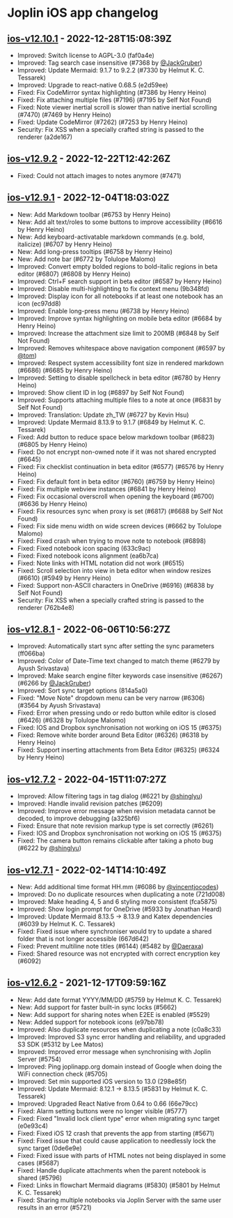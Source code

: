 # Joplin iOS app changelog

## [ios-v12.10.1](https://github.com/laurent22/joplin/releases/tag/ios-v12.10.1) - 2022-12-28T15:08:39Z

- Improved: Switch license to AGPL-3.0 (faf0a4e)
- Improved: Tag search case insensitive (#7368 by [@JackGruber](https://github.com/JackGruber))
- Improved: Update Mermaid: 9.1.7 to 9.2.2 (#7330 by Helmut K. C. Tessarek)
- Improved: Upgrade to react-native 0.68.5 (e2d59ee)
- Fixed: Fix CodeMirror syntax highlighting (#7386 by Henry Heino)
- Fixed: Fix attaching multiple files (#7196) (#7195 by Self Not Found)
- Fixed: Note viewer inertial scroll is slower than native inertial scrolling (#7470) (#7469 by Henry Heino)
- Fixed: Update CodeMirror (#7262) (#7253 by Henry Heino)
- Security: Fix XSS when a specially crafted string is passed to the renderer (a2de167)

## [ios-v12.9.2](https://github.com/laurent22/joplin/releases/tag/ios-v12.9.2) - 2022-12-22T12:42:26Z

- Fixed: Could not attach images to notes anymore (#7471)

## [ios-v12.9.1](https://github.com/laurent22/joplin/releases/tag/ios-v12.9.1) - 2022-12-04T18:03:02Z

- New: Add Markdown toolbar (#6753 by Henry Heino)
- New: Add alt text/roles to some buttons to improve accessibility (#6616 by Henry Heino)
- New: Add keyboard-activatable markdown commands (e.g. bold, italicize) (#6707 by Henry Heino)
- New: Add long-press tooltips (#6758 by Henry Heino)
- New: Add note bar (#6772 by Tolulope Malomo)
- Improved: Convert empty bolded regions to bold-italic regions in beta editor (#6807) (#6808 by Henry Heino)
- Improved: Ctrl+F search support in beta editor (#6587 by Henry Heino)
- Improved: Disable multi-highlighting to fix context menu (9b348fd)
- Improved: Display icon for all notebooks if at least one notebook has an icon (ec97dd8)
- Improved: Enable long-press menu (#6738 by Henry Heino)
- Improved: Improve syntax highlighting on mobile beta editor (#6684 by Henry Heino)
- Improved: Increase the attachment size limit to 200MB (#6848 by Self Not Found)
- Improved: Removes whitespace above navigation component (#6597 by [@tom](https://github.com/tom))
- Improved: Respect system accessibility font size in rendered markdown (#6686) (#6685 by Henry Heino)
- Improved: Setting to disable spellcheck in beta editor (#6780 by Henry Heino)
- Improved: Show client ID in log (#6897 by Self Not Found)
- Improved: Supports attaching multiple files to a note at once (#6831 by Self Not Found)
- Improved: Translation: Update zh_TW (#6727 by Kevin Hsu)
- Improved: Update Mermaid 8.13.9 to 9.1.7 (#6849 by Helmut K. C. Tessarek)
- Fixed: Add button to reduce space below markdown toolbar (#6823) (#6805 by Henry Heino)
- Fixed: Do not encrypt non-owned note if it was not shared encrypted (#6645)
- Fixed: Fix checklist continuation in beta editor (#6577) (#6576 by Henry Heino)
- Fixed: Fix default font in beta editor (#6760) (#6759 by Henry Heino)
- Fixed: Fix multiple webview instances (#6841 by Henry Heino)
- Fixed: Fix occasional overscroll when opening the keyboard (#6700) (#6636 by Henry Heino)
- Fixed: Fix resources sync when proxy is set (#6817) (#6688 by Self Not Found)
- Fixed: Fix side menu width on wide screen devices (#6662 by Tolulope Malomo)
- Fixed: Fixed crash when trying to move note to notebook (#6898)
- Fixed: Fixed notebook icon spacing (633c9ac)
- Fixed: Fixed notebook icons alignment (ea6b7ca)
- Fixed: Note links with HTML notation did not work (#6515)
- Fixed: Scroll selection into view in beta editor when window resizes (#6610) (#5949 by Henry Heino)
- Fixed: Support non-ASCII characters in OneDrive (#6916) (#6838 by Self Not Found)
- Security: Fix XSS when a specially crafted string is passed to the renderer (762b4e8)

## [ios-v12.8.1](https://github.com/laurent22/joplin/releases/tag/ios-v12.8.1) - 2022-06-06T10:56:27Z

- Improved: Automatically start sync after setting the sync parameters (ff066ba)
- Improved: Color of Date-Time text changed to match theme (#6279 by Ayush Srivastava)
- Improved: Make search engine filter keywords case insensitive (#6267) (#6266 by [@JackGruber](https://github.com/JackGruber))
- Improved: Sort sync target options (814a5a0)
- Fixed: "Move Note" dropdown menu can be very narrow (#6306) (#3564 by Ayush Srivastava)
- Fixed: Error when pressing undo or redo button while editor is closed (#6426) (#6328 by Tolulope Malomo)
- Fixed: IOS and Dropbox synchronisation not working on iOS 15 (#6375)
- Fixed: Remove white border around Beta Editor (#6326) (#6318 by Henry Heino)
- Fixed: Support inserting attachments from Beta Editor (#6325) (#6324 by Henry Heino)

## [ios-v12.7.2](https://github.com/laurent22/joplin/releases/tag/ios-v12.7.2) - 2022-04-15T11:07:27Z

- Improved: Allow filtering tags in tag dialog (#6221 by [@shinglyu](https://github.com/shinglyu))
- Improved: Handle invalid revision patches (#6209)
- Improved: Improve error message when revision metadata cannot be decoded, to improve debugging (a325bf6)
- Fixed: Ensure that note revision markup type is set correctly (#6261)
- Fixed: IOS and Dropbox synchronisation not working on iOS 15 (#6375)
- Fixed: The camera button remains clickable after taking a photo bug (#6222 by [@shinglyu](https://github.com/shinglyu))

## [ios-v12.7.1](https://github.com/laurent22/joplin/releases/tag/ios-v12.7.1) - 2022-02-14T14:10:49Z

- New: Add additional time format HH.mm (#6086 by [@vincentjocodes](https://github.com/vincentjocodes))
- Improved: Do no duplicate resources when duplicating a note (721d008)
- Improved: Make heading 4, 5 and 6 styling more consistent (fca5875)
- Improved: Show login prompt for OneDrive (#5933 by Jonathan Heard)
- Improved: Update Mermaid 8.13.5 -&gt; 8.13.9 and Katex dependencies (#6039 by Helmut K. C. Tessarek)
- Fixed: Fixed issue where synchroniser would try to update a shared folder that is not longer accessible (667d642)
- Fixed: Prevent multiline note titles (#6144) (#5482 by [@Daeraxa](https://github.com/Daeraxa))
- Fixed: Shared resource was not encrypted with correct encryption key (#6092)

## [ios-v12.6.2](https://github.com/laurent22/joplin/releases/tag/ios-v12.6.2) - 2021-12-17T09:59:16Z

- New: Add date format YYYY/MM/DD (#5759 by Helmut K. C. Tessarek)
- New: Add support for faster built-in sync locks (#5662)
- New: Add support for sharing notes when E2EE is enabled (#5529)
- New: Added support for notebook icons (e97bb78)
- Improved: Also duplicate resources when duplicating a note (c0a8c33)
- Improved: Improved S3 sync error handling and reliability, and upgraded S3 SDK (#5312 by Lee Matos)
- Improved: Improved error message when synchronising with Joplin Server (#5754)
- Improved: Ping joplinapp.org domain instead of Google when doing the WiFi connection check (#5705)
- Improved: Set min supported iOS version to 13.0 (298e85f)
- Improved: Update Mermaid: 8.12.1 -&gt; 8.13.5 (#5831 by Helmut K. C. Tessarek)
- Improved: Upgraded React Native from 0.64 to 0.66 (66e79cc)
- Fixed: Alarm setting buttons were no longer visible (#5777)
- Fixed: Fixed "Invalid lock client type" error when migrating sync target (e0e93c4)
- Fixed: Fixed iOS 12 crash that prevents the app from starting (#5671)
- Fixed: Fixed issue that could cause application to needlessly lock the sync target (0de6e9e)
- Fixed: Fixed issue with parts of HTML notes not being displayed in some cases (#5687)
- Fixed: Handle duplicate attachments when the parent notebook is shared (#5796)
- Fixed: Links in flowchart Mermaid diagrams (#5830) (#5801 by Helmut K. C. Tessarek)
- Fixed: Sharing multiple notebooks via Joplin Server with the same user results in an error (#5721)

